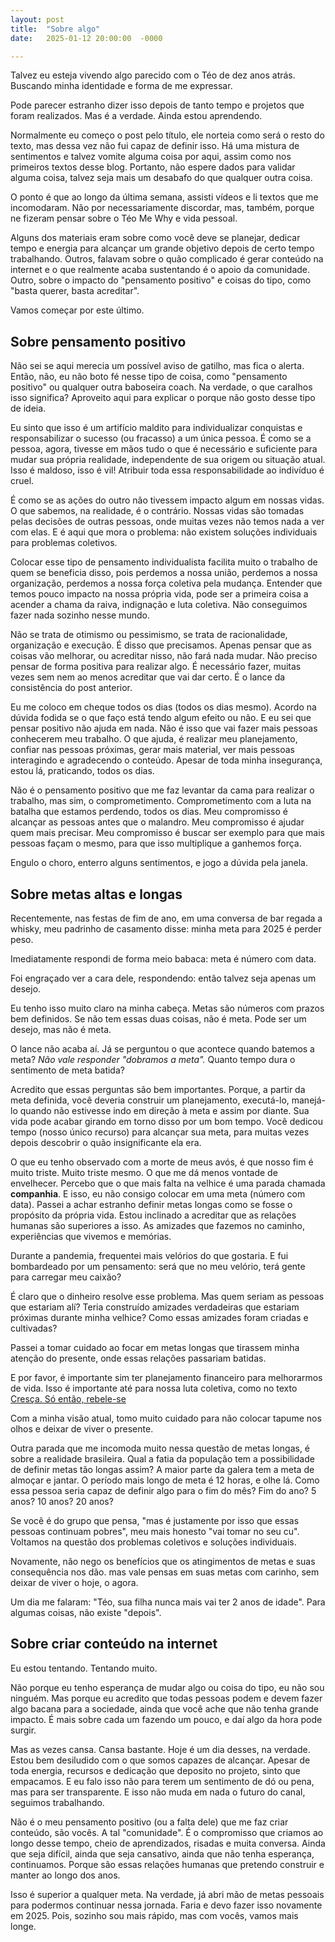 ```yaml
---
layout: post
title:  "Sobre algo"
date:   2025-01-12 20:00:00  -0000

---
```


Talvez eu esteja vivendo algo parecido com o Téo de dez anos atrás. Buscando minha identidade e forma de me expressar.

Pode parecer estranho dizer isso depois de tanto tempo e projetos que foram realizados. Mas é a verdade. Ainda estou aprendendo.

Normalmente eu começo o post pelo título, ele norteia como será o resto do texto, mas dessa vez não fui capaz de definir isso. Há uma mistura de sentimentos e talvez vomite alguma coisa por aqui, assim como nos primeiros textos desse blog. Portanto, não espere dados para validar alguma coisa, talvez seja mais um desabafo do que qualquer outra coisa.

O ponto é que ao longo da última semana, assisti vídeos e li textos que me incomodaram. Não por necessariamente discordar, mas, também, porque ne fizeram pensar sobre o Téo Me Why e vida pessoal.

Alguns dos materiais eram sobre como você deve se planejar, dedicar tempo e energia para alcançar um grande objetivo depois de certo tempo trabalhando. Outros, falavam sobre o quão complicado é gerar conteúdo na internet e o que realmente acaba sustentando é o apoio da comunidade. Outro, sobre o impacto do "pensamento positivo" e coisas do tipo, como "basta querer, basta acreditar".

Vamos começar por este último.

## Sobre pensamento positivo

Não sei se aqui merecia um possível aviso de gatilho, mas fica o alerta. Então, não, eu não boto fé nesse tipo de coisa, como "pensamento positivo" ou qualquer outra baboseira coach. Na verdade, o que caralhos isso significa? Aproveito aqui para explicar o porque não gosto desse tipo de ideia.

Eu sinto que isso é um artifício maldito para individualizar conquistas e responsabilizar o sucesso (ou fracasso) a um única pessoa. É como se a pessoa, agora, tivesse em mãos tudo o que é necessário e suficiente para mudar sua própria realidade, independente de sua origem ou situação atual. Isso é maldoso, isso é vil! Atribuir toda essa responsabilidade ao indivíduo é cruel.

É como se as ações do outro não tivessem impacto algum em nossas vidas. O que sabemos, na realidade, é o contrário. Nossas vidas são tomadas pelas decisões de outras pessoas, onde muitas vezes não temos nada a ver com elas. E é aqui que mora o problema: não existem soluções individuais para problemas coletivos.

Colocar esse tipo de pensamento individualista facilita muito o trabalho de quem se beneficia disso, pois perdemos a nossa união, perdemos a nossa organização, perdemos a nossa força coletiva pela mudança. Entender que temos pouco impacto na nossa própria vida, pode ser a primeira coisa a acender a chama da raiva, indignação e luta coletiva. Não conseguimos fazer nada sozinho nesse mundo.

Não se trata de otimismo ou pessimismo, se trata de racionalidade, organização e execução. É disso que precisamos. Apenas pensar que as coisas vão melhorar, ou acreditar nisso, não fará nada mudar. Não preciso pensar de forma positiva para realizar algo. É necessário fazer, muitas vezes sem nem ao menos acreditar que vai dar certo. É o lance da consistência do post anterior.

Eu me coloco em cheque todos os dias (todos os dias mesmo). Acordo na dúvida fodida se o que faço está tendo algum efeito ou não. E eu sei que pensar positivo não ajuda em nada. Não é isso que vai fazer mais pessoas conhecerem meu trabalho. O que ajuda, é realizar meu planejamento, confiar nas pessoas próximas, gerar mais material, ver mais pessoas interagindo e agradecendo o conteúdo. Apesar de toda minha insegurança, estou lá, praticando, todos os dias.

Não é o pensamento positivo que me faz levantar da cama para realizar o trabalho, mas sim, o comprometimento. Comprometimento com a luta na batalha que estamos perdendo, todos os dias. Meu compromisso é alcançar as pessoas antes que o malandro. Meu compromisso é ajudar quem mais precisar. Meu compromisso é buscar ser exemplo para que mais pessoas façam o mesmo, para que isso multiplique a ganhemos força.

Engulo o choro, enterro alguns sentimentos, e jogo a dúvida pela janela.

## Sobre metas altas e longas

Recentemente, nas festas de fim de ano, em uma conversa de bar regada a whisky, meu padrinho de casamento disse: minha meta para 2025 é perder peso.

Imediatamente respondi de forma meio babaca: meta é número com data.

Foi engraçado ver a cara dele, respondendo: então talvez seja apenas um desejo.

Eu tenho isso muito claro na minha cabeça. Metas são números com prazos bem definidos. Se não tem essas duas coisas, não é meta. Pode ser um desejo, mas não é meta.

O lance não acaba aí. Já se perguntou o que acontece quando batemos a meta? *Não vale responder "dobramos a meta".* Quanto tempo dura o sentimento de meta batida?

Acredito que essas perguntas são bem importantes. Porque, a partir da meta definida, você deveria construir um planejamento, executá-lo, manejá-lo quando não estivesse indo em direção à meta e assim por diante. Sua vida pode acabar girando em torno disso por um bom tempo. Você dedicou tempo (nosso único recurso) para alcançar sua meta, para muitas vezes depois descobrir o quão insignificante ela era.

O que eu tenho observado com a morte de meus avós, é que nosso fim é muito triste. Muito triste mesmo. O que me dá menos vontade de envelhecer. Percebo que o que mais falta na velhice é uma parada chamada **companhia**. E isso, eu não consigo colocar em uma meta (número com data). Passei a achar estranho definir metas longas como se fosse o propósito da própria vida. Estou inclinado a acreditar que as relações humanas são superiores a isso. As amizades que fazemos no caminho, experiências que vivemos e memórias.

Durante a pandemia, frequentei mais velórios do que gostaria. E fui bombardeado por um pensamento: será que no meu velório, terá gente para carregar meu caixão?

É claro que o dinheiro resolve esse problema. Mas quem seriam as pessoas que estariam alí? Teria construído amizades verdadeiras que estariam próximas durante minha velhice? Como essas amizades foram criadas e cultivadas?

Passei a tomar cuidado ao focar em metas longas que tirassem minha atenção do presente, onde essas relações passariam batidas.

E por favor, é importante sim ter planejamento financeiro para melhorarmos de vida. Isso é importante até para nossa luta coletiva, como no texto [Cresça. Só então, rebele-se](https://teomewhy.org/2024/01/12/cresca-so-entao-rebele-se.html)

Com a minha visão atual, tomo muito cuidado para não colocar tapume nos olhos e deixar de viver o presente.

Outra parada que me incomoda muito nessa questão de metas longas, é sobre a realidade brasileira. Qual a fatia da população tem a possibilidade de definir metas tão longas assim? A maior parte da galera tem a meta de almoçar e jantar. O período mais longo de meta é 12 horas, e olhe lá. Como essa pessoa seria capaz de definir algo para o fim do mês? Fim do ano? 5 anos? 10 anos? 20 anos?

Se você é do grupo que pensa, "mas é justamente por isso que essas pessoas continuam pobres", meu mais honesto "vai tomar no seu cu". Voltamos na questão dos problemas coletivos e soluções individuais.

Novamente, não nego os benefícios que os atingimentos de metas e suas consequência nos dão. mas vale pensas em suas metas com carinho, sem deixar de viver o hoje, o agora.

Um dia me falaram: "Téo, sua filha nunca mais vai ter 2 anos de idade". Para algumas coisas, não existe "depois".

## Sobre criar conteúdo na internet

Eu estou tentando. Tentando muito.

Não porque eu tenho esperança de mudar algo ou coisa do tipo, eu não sou ninguém. Mas porque eu acredito que todas pessoas podem e devem fazer algo bacana para a sociedade, ainda que você ache que não tenha grande impacto. É mais sobre cada um fazendo um pouco, e daí algo da hora pode surgir.

Mas as vezes cansa. Cansa bastante. Hoje é um dia desses, na verdade. Estou bem desiludido com o que somos capazes de alcançar. Apesar de toda energia, recursos e dedicação que deposito no projeto, sinto que empacamos. E eu falo isso não para terem um sentimento de dó ou pena, mas para ser transparente. E isso não muda em nada o futuro do canal, seguimos trabalhando.

Não é o meu pensamento positivo (ou a falta dele) que me faz criar conteúdo, são vocês. A tal "comunidade". É o compromisso que criamos ao longo desse tempo, cheio de aprendizados, risadas e muita conversa. Ainda que seja difícil, ainda que seja cansativo, ainda que não tenha esperança, continuamos. Porque são essas relações humanas que pretendo construir e manter ao longo dos anos.

Isso é superior a qualquer meta. Na verdade, já abri mão de metas pessoais para podermos continuar nessa jornada. Faria e devo fazer isso novamente em 2025. Pois, sozinho sou mais rápido, mas com vocês, vamos mais longe.